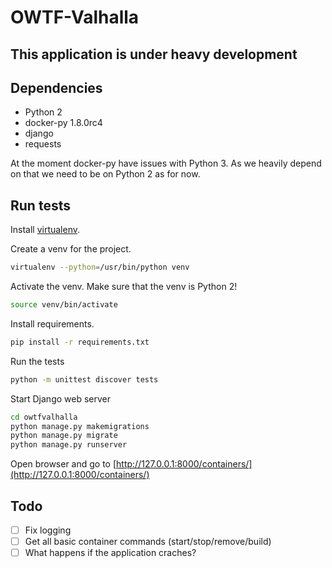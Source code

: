 # OWTF-Valhalla

## This application is under heavy development

## Dependencies
* Python 2
* docker-py 1.8.0rc4
* django
* requests

At the moment docker-py have issues with Python 3.
As we heavily depend on that we need to be on Python 2
as for now.


## Run tests

Install [virtualenv](https://virtualenv.pypa.io/en/latest/installation.html).

Create a venv for the project.

```bash
virtualenv --python=/usr/bin/python venv
```

Activate the venv.
Make sure that the venv is Python 2!

```bash
source venv/bin/activate
```

Install requirements.

```bash
pip install -r requirements.txt
```

Run the tests

```bash
python -m unittest discover tests
```

Start Django web server

```bash
cd owtfvalhalla
python manage.py makemigrations
python manage.py migrate
python manage.py runserver
```

Open browser and go to [http://127.0.0.1:8000/containers/](http://127.0.0.1:8000/containers/)

## Todo

- [ ] Fix logging
- [ ] Get all basic container commands (start/stop/remove/build)
- [ ] What happens if the application craches?
